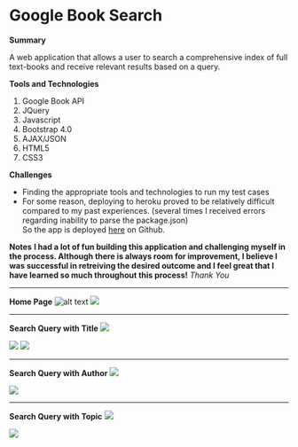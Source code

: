 # Google Book Search

**Summary**

A web application that allows a user to search a comprehensive index of full text-books and receive relevant results based on a query.

**Tools and Technologies**
1. Google Book API
2. JQuery
3. Javascript
4. Bootstrap 4.0
5. AJAX/JSON
5. HTML5
6. CSS3


**Challenges**
- Finding the appropriate tools and technologies to run my test cases
- For some reason, deploying to heroku proved to be relatively difficult compared to my past experiences. (several times I received errors regarding inability to parse the package.json)  
So the app is deployed <a href="https://grandsuccess87.github.io/GoogleBookSearch/">here</a> on Github.

**Notes**
**I had a lot of fun building this application and challenging myself in the process.  Although there is always room for improvement, I believe I was successful in retreiving the desired outcome and I feel great that I have learned so much throughout this process!**
*Thank You* 

<hr>

**Home Page**
![alt text]("images/GBS_Image1.png")
<img src="images/GBS_Image1.png">

<hr>

**Search Query with Title**
<img src="images/GBS_Image12.png">

<img src="images/GBS_Image2b.png">

<img src="images/GBS_Image2c.png">


<hr>

**Search Query with Author**
<img src="images/GBS_Image3.png">

<img src="images/GBS_Image3b.png">


<hr>

**Search Query with Topic**
<img src="images/GBS_Image4.png">

<img src="images/GBS_Image4b.png">
